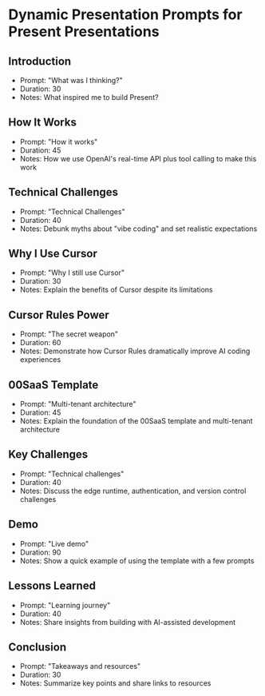 # Dynamic Presentation Prompts for Present Presentations

## Introduction
- Prompt: "What was I thinking?"
- Duration: 30
- Notes: What inspired me to build Present?

## How It Works
- Prompt: "How it works"
- Duration: 45
- Notes: How we use OpenAI's real-time API plus tool calling to make this work

## Technical Challenges
- Prompt: "Technical Challenges"
- Duration: 40
- Notes: Debunk myths about "vibe coding" and set realistic expectations

## Why I Use Cursor
- Prompt: "Why I still use Cursor"
- Duration: 30
- Notes: Explain the benefits of Cursor despite its limitations

## Cursor Rules Power
- Prompt: "The secret weapon"
- Duration: 60
- Notes: Demonstrate how Cursor Rules dramatically improve AI coding experiences

## 00SaaS Template
- Prompt: "Multi-tenant architecture"
- Duration: 45
- Notes: Explain the foundation of the 00SaaS template and multi-tenant architecture

## Key Challenges
- Prompt: "Technical challenges"
- Duration: 40
- Notes: Discuss the edge runtime, authentication, and version control challenges

## Demo
- Prompt: "Live demo"
- Duration: 90
- Notes: Show a quick example of using the template with a few prompts

## Lessons Learned
- Prompt: "Learning journey"
- Duration: 40
- Notes: Share insights from building with AI-assisted development

## Conclusion
- Prompt: "Takeaways and resources"
- Duration: 30
- Notes: Summarize key points and share links to resources 